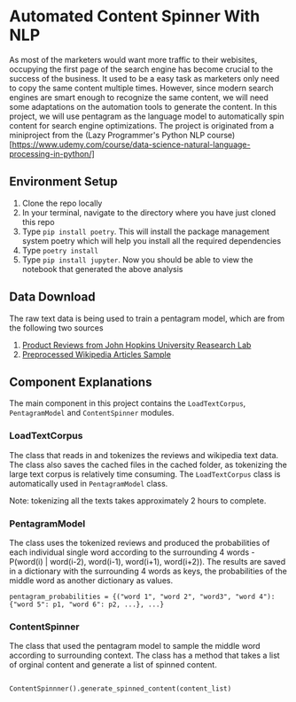 # Automated Content Spinner With NLP

As most of the marketers would want more traffic to their webisites, occupying the first page of the search engine has become crucial to the success of the business. It used to be a easy task as marketers only need to copy the same content multiple times. However, since modern search engines are smart enough to recognize the same content, we will need some adaptations on the automation tools to generate the content. In this project, we will use pentagram as the language model to automatically spin content for search engine optimizations. The project is originated from a miniproject from the (Lazy Programmer's Python NLP course)[https://www.udemy.com/course/data-science-natural-language-processing-in-python/]

## Environment Setup

1. Clone the repo locally
2. In your terminal, navigate to the directory where you have just cloned this repo
3. Type `pip install poetry`. This will install the package management system poetry which will help you install all the required dependencies
4. Type `poetry install`
5. Type `pip install jupyter`. Now you should be able to view the notebook that generated the above analysis

## Data Download

The raw text data is being used to train a pentagram model, which are from the following two sources

1. [Product Reviews from John Hopkins University Reasearch Lab](http://www.cs.jhu.edu/~mdredze/datasets/sentiment/index2.html)
2. [Preprocessed Wikipedia Articles Sample](https://lazyprogrammer.me/course_files/enwiki-preprocessed.zip)

## Component Explanations

The main component in this project contains the `LoadTextCorpus`, `PentagramModel` and `ContentSpinner` modules.

### LoadTextCorpus

The class that reads in and tokenizes the reviews and wikipedia text data. The class also saves the cached files in the cached folder, as tokenizing the large text corpus is relatively time consuming. The `LoadTextCorpus` class is automatically used in `PentagramModel` class. 

Note: tokenizing all the texts takes approximately 2 hours to complete.

### PentagramModel

The class uses the tokenized reviews and produced the probabilities of each individual single word according to the surrounding 4 words - P(word(i) | word(i-2), word(i-1), word(i+1), word(i+2)). The results are saved in a dictionary with the surrounding 4 words as keys, the probabilities of the middle word as another dictionary as values.

```
pentagram_probabilities = {("word 1", "word 2", "word3", "word 4"):{"word 5": p1, "word 6": p2, ...}, ...}
```

### ContentSpinner

The class that used the pentagram model to sample the middle word according to surrounding context. The class has a method that takes a list of orginal content and generate a list of spinned content.

```python

ContentSpinnner().generate_spinned_content(content_list)

```
